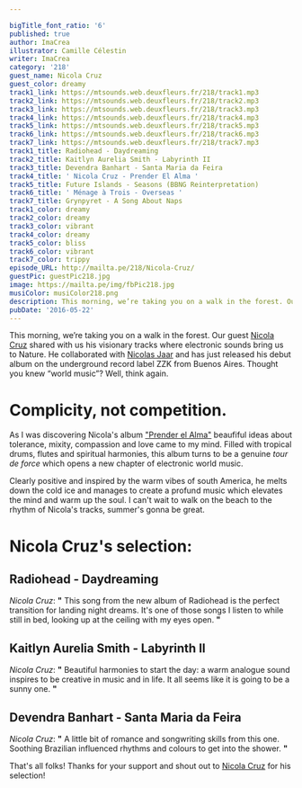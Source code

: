 ```yaml
---

bigTitle_font_ratio: '6'
published: true
author: ImaCrea
illustrator: Camille Célestin
writer: ImaCrea
category: '218'
guest_name: Nicola Cruz
guest_color: dreamy
track1_link: https://mtsounds.web.deuxfleurs.fr/218/track1.mp3
track2_link: https://mtsounds.web.deuxfleurs.fr/218/track2.mp3
track3_link: https://mtsounds.web.deuxfleurs.fr/218/track3.mp3
track4_link: https://mtsounds.web.deuxfleurs.fr/218/track4.mp3
track5_link: https://mtsounds.web.deuxfleurs.fr/218/track5.mp3
track6_link: https://mtsounds.web.deuxfleurs.fr/218/track6.mp3
track7_link: https://mtsounds.web.deuxfleurs.fr/218/track7.mp3
track1_title: Radiohead - Daydreaming
track2_title: Kaitlyn Aurelia Smith - Labyrinth II
track3_title: Devendra Banhart - Santa Maria da Feira
track4_title: ' Nicola Cruz - Prender El Alma '
track5_title: Future Islands - Seasons (BBNG Reinterpretation)
track6_title: ' Ménage à Trois - Overseas '
track7_title: Grynpyret - A Song About Naps
track1_color: dreamy
track2_color: dreamy
track3_color: vibrant
track4_color: dreamy
track5_color: bliss
track6_color: vibrant
track7_color: trippy
episode_URL: http://mailta.pe/218/Nicola-Cruz/
guestPic: guestPic218.jpg
image: https://mailta.pe/img/fbPic218.jpg
musiColor: musiColor218.png
description: This morning, we’re taking you on a walk in the forest. Our guest Nicola Cruz shared with us his visionary tracks where electronic sounds bring us to Nature. He collaborated with Nicolas Jaar and has just released his debut album on the underground record label ZZK from Buenos Aires. Thought you knew world music? Well, think again.
pubDate: '2016-05-22'
---
```

This morning, we’re taking you on a walk in the forest. Our guest [Nicola Cruz](https://www.facebook.com/nicolacruzz/) shared with us his visionary tracks where electronic sounds bring us to Nature. He collaborated with [Nicolas Jaar](http://mailta.pe/3/Nicolas-Jaar/) and has just released his debut album on the underground record label ZZK from Buenos Aires. Thought you knew “world music”? Well, think again.

# Complicity, not competition.

As I was discovering Nicola's album ["Prender el Alma"](https://zzkrecords.bandcamp.com/album/prender-el-alma) beaufiful ideas about tolerance, mixity, compassion and love came to my mind. Filled with tropical drums, flutes and spiritual harmonies, this album turns to be a genuine _tour de force_ which opens a new chapter of electronic world music.

Clearly positive and inspired by the warm vibes of south America, he melts down the cold ice and manages to create a profund music which elevates the mind and warm up the soul. I can't wait to walk on the beach to the rhythm of Nicola's tracks, summer's gonna be great.
 
# Nicola Cruz's selection:

## Radiohead - Daydreaming

_Nicola Cruz_: **"** This song from the new album of Radiohead is the perfect transition for landing night dreams. It's one of those songs I listen to while still in bed, looking up at the ceiling with my eyes open. **"** 


## Kaitlyn Aurelia Smith - Labyrinth II

_Nicola Cruz_: **"** Beautiful harmonies to start the day: a warm analogue sound inspires to be creative in music and in life. It all seems like it is going to be a sunny one. **"** 

## Devendra Banhart - Santa Maria da Feira

_Nicola Cruz_: **"** A little bit of romance and songwriting skills from this one. Soothing Brazilian influenced rhythms and colours to get into the shower. **"** 


That's all folks! Thanks for your support and shout out to [Nicola Cruz](https://www.facebook.com/nicolacruzz) for his selection!

